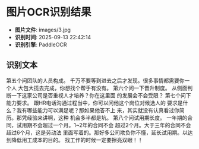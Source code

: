# 图片OCR识别结果

- **图片文件**: images/3.jpg
- **识别时间**: 2025-09-13 22:42:14
- **识别引擎**: PaddleOCR

## 识别文本

第五个问团队的人员构成。
千万不要等到进去之后才发现。很多事情都需要你一个人
大包大揽去完成，你想找个帮手有没有。
第六个问一下晋升制度。
从侧面判断一下这家公司是否重视人才培养？你在这里面
的发展会不会受限？
第七个问下能力要求。
跟HR电话沟通过程当中，你可以问他这个岗位对候选人的
要求是什么？我有哪些能力可以满足呢？那如果他答不上
来，其实就没有认真看过你简历。那凭经验来讲啊，这种
机会多半都是坑。
第八个问试用期长度。
一年期的合同，试用期不会超过一个月。1~2年的合同不会
超过2个月。大于三年的合同不会超过6个月，这是劳动法
里面写着的。那好多公司欺负你不懂，延长试用期。以达
到降低用工成本的目的。
找工作的时候一定要擦亮双眼！！
